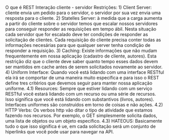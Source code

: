 O que é REST
  Interação cliente - servidor
  Restrições: 
    1) Client Server: cliente envia um pedido para o servidor, o servidor por sua vez envia uma resposta para o cliente.
    2) Statelles Server: à medida que a carga aumenta a partir do cliente sobre o servidor temos que escalar nossos servidores para conseguir responder as requisições em tempo ábil. Nesta situação cada servidor que for escalado deve ter condições de responder as solicitação de clientes. Cada requisição do cliente precisa conter todas as informações necesárias para que qualquer server tenha condição de responder a requisição.
    3) Caching: Existe informações que não mudam frequentemente em nossa aplicação (cadastro de cliente, autores). Esta restrição diz que o cliente deve saber quanto tempo esses dados devem ser mantidos em cache antes de serem solicitados novamente ao servidor.
    4) Uniform Interface: Quando você está lidando com uma interface RESTful ela irá se comportar de uma maneira muito específica e para isso o REST define tres critérios que devemos seguir para manter nossa aplicação uniforme.
      4.1) Resources: Sempre que estiver lidando com um serviço RESTful você estará lidando com um recurso ou uma série de recursos. Isso significa que você está lidando com substantivos (livros, autores). Interfaces uniformes são construídos em torno de coisas e não ações.
      4.2) HTTP Verbs: Os verbos http vão ditar o tipo de atividade que estamos fazendo nos recursos. Por exemplo, o GET simplesmente solicita dados, uma lista de objetos ou um objeto específico.
      4.3) HATEOUS: Basicamente tudo o que isso significa é ue, em cada solicitação será um conjunto de hiperlinks que você pode usar para navegar na API.